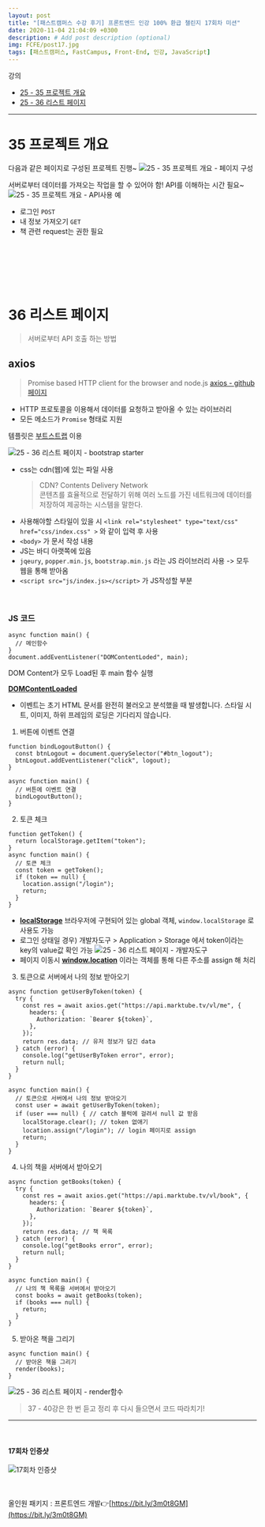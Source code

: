```yaml
---
layout: post
title: "[패스트캠퍼스 수강 후기] 프론트엔드 인강 100% 환급 챌린지 17회차 미션"
date: 2020-11-04 21:04:09 +0300
description: # Add post description (optional)
img: FCFE/post17.jpg
tags: [패스트캠퍼스, FastCampus, Front-End, 인강, JavaScript]
---
```


강의

- [25 - 35 프로젝트 개요](#35-프로젝트-개요)
- [25 - 36 리스트 페이지](#36-리스트-페이지)

---

# 35 프로젝트 개요

다음과 같은 페이지로 구성된 프로젝트 진행~
![25 - 35 프로젝트 개요 - 페이지 구성]({{site.baseurl}}/assets/img/FCFE/post17-1.png)

서버로부터 데이터를 가져오는 작업을 할 수 있어야 함!
API를 이해하는 시간 필요~
![25 - 35 프로젝트 개요 - API사용 예]({{site.baseurl}}/assets/img/FCFE/post17-2.png)

- 로그인 `POST`
- 내 정보 가져오기 `GET`
- 책 관련 request는 권한 필요

<br>
<br>
<br>
<br>
<br>

# 36 리스트 페이지

> 서버로부터 API 호출 하는 방법

## axios

> Promise based HTTP client for the browser and node.js
> [axios - github 페이지](https://github.com/axios/axios)

- HTTP 프로토콜을 이용해서 데이터를 요청하고 받아올 수 있는 라이브러리
- 모든 메소드가 `Promise` 형태로 지원

템플릿은 [부트스트랩](https://getbootstrap.com/) 이용

![25 - 36 리스트 페이지 - bootstrap starter]({{site.baseurl}}/assets/img/FCFE/post17-3.png)

- css는 cdn(웹)에 있는 파일 사용
  > CDN? Contents Delivery Network  
  > 콘텐츠를 효율적으로 전달하기 위해 여러 노드를 가진 네트워크에 데이터를 저장하여 제공하는 시스템을 말한다.
- 사용해야할 스타일이 있을 시 `<link rel="stylesheet" type="text/css" href="css/index.css" >` 와 같이 입력 후 사용
- `<body>` 가 문서 작성 내용
- JS는 바디 아랫쪽에 있음
- `jqeury`, `popper.min.js`, `bootstrap.min.js` 라는 JS 라이브러리 사용 -> 모두 웹을 통해 받아옴
- `<script src="js/index.js></script>` 가 JS작성할 부분

<br>

### JS 코드

```
async function main() {
  // 메인함수
}
document.addEventListener("DOMContentLoded", main);
```

DOM Content가 모두 Load된 후 main 함수 실행

**[DOMContentLoaded](https://developer.mozilla.org/ko/docs/Web/Events/DOMContentLoaded)**

- 이벤트는 초기 HTML 문서를 완전히 불러오고 분석했을 때 발생합니다. 스타일 시트, 이미지, 하위 프레임의 로딩은 기다리지 않습니다.

1. 버튼에 이벤트 연결

```
function bindLogoutButton() {
  const btnLogout = document.querySelector("#btn_logout");
  btnLogout.addEventListener("click", logout);
}

async function main() {
  // 버튼에 이벤트 연결
  bindLogoutButton();
}
```

2. 토큰 체크

```
function getToken() {
  return localStorage.getItem("token");
}
async function main() {
  // 토큰 체크
  const token = getToken();
  if (token == null) {
    location.assign("/login");
    return;
  }
}
```

- **[localStorage](https://developer.mozilla.org/ko/docs/Web/API/Window/localStorage)** 브라우저에 구현되어 있는 global 객체, `window.localStorage` 로 사용도 가능
- 로그인 상태일 경우) 개발자도구 > Application > Storage 에서 token이라는 key의 value값 확인 가능
  ![25 - 36 리스트 페이지 - 개발자도구]({{site.baseurl}}/assets/img/FCFE/post17-4.png)
- 페이지 이동시 **[window.location](https://developer.mozilla.org/ko/docs/Web/API/Window/location)** 이라는 객체를 통해 다른 주소를 assign 해 처리

3. 토큰으로 서버에서 나의 정보 받아오기

```
async function getUserByToken(token) {
  try {
    const res = await axios.get("https://api.marktube.tv/vl/me", {
      headers: {
        Authorization: `Bearer ${token}`,
      },
    });
    return res.data; // 유저 정보가 담긴 data
  } catch (error) {
    console.log("getUserByToken error", error);
    return null;
  }
}

async function main() {
  // 토큰으로 서버에서 나의 정보 받아오기
  const user = await getUserByToken(token);
  if (user === null) { // catch 블럭에 걸려서 null 값 받음
    localStorage.clear(); // token 없애기
    location.assign("/login"); // login 페이지로 assign
    return;
  }
}
```

4. 나의 책을 서버에서 받아오기

```
async function getBooks(token) {
  try {
    const res = await axios.get("https://api.marktube.tv/vl/book", {
      headers: {
        Authorization: `Bearer ${token}`,
      },
    });
    return res.data; // 책 목록
  } catch (error) {
    console.log("getBooks error", error);
    return null;
  }
}

async function main() {
  // 나의 책 목록을 서버에서 받아오기
  const books = await getBooks(token);
  if (books === null) {
    return;
  }
}
```

5. 받아온 책을 그리기

```
async function main() {
  // 받아온 책을 그리기
  render(books);
}
```

![25 - 36 리스트 페이지 - render함수]({{site.baseurl}}/assets/img/FCFE/post17-5.png)

> 37 - 40강은 한 번 듣고 정리 후 다시 들으면서 코드 따라치기!

---

<br>

#### 17회차 인증샷

![17회차 인증샷]({{site.baseurl}}/assets/img/FCFE/post17.jpg)
<br>  
<br>

올인원 패키지 : 프론트엔드 개발👉[https://bit.ly/3m0t8GM](https://bit.ly/3m0t8GM)
